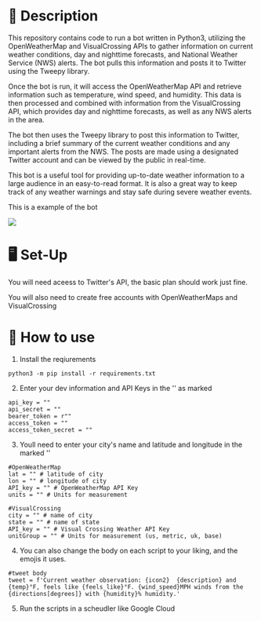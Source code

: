 # 📝 Description
This repository contains code to run a bot written in Python3, utilizing the OpenWeatherMap and VisualCrossing APIs to gather information on current weather conditions, day and nighttime forecasts, and National Weather Service (NWS) alerts. The bot pulls this information and posts it to Twitter using the Tweepy library.

Once the bot is run, it will access the OpenWeatherMap API and retrieve information such as temperature, wind speed, and humidity. This data is then processed and combined with information from the VisualCrossing API, which provides day and nighttime forecasts, as well as any NWS alerts in the area.

The bot then uses the Tweepy library to post this information to Twitter, including a brief summary of the current weather conditions and any important alerts from the NWS. The posts are made using a designated Twitter account and can be viewed by the public in real-time.

This bot is a useful tool for providing up-to-date weather information to a large audience in an easy-to-read format. It is also a great way to keep track of any weather warnings and stay safe during severe weather events.

This is a example of the bot

<a href = "https://twitter.com/OUWEATHERBOT"> <img src="https://img.shields.io/twitter/url?label=OUWEATHERBOT&style=social&url=https%3A%2F%2Ftwitter.com%2FOUWEATHERBOT"/> </a>


# 🖥️ Set-Up 

You will need aceess to Twitter's API, the basic plan should work just fine.

You will also need to create free accounts with OpenWeatherMaps and VisualCrossing


# 🐤 How to use

1. Install the reqiurements
```
python3 -m pip install -r requirements.txt
```
2. Enter your dev information and API Keys in the '' as marked
```
api_key = ""
api_secret = ""
bearer_token = r""
access_token = ""
access_token_secret = ""
```
3. Youll need to enter your city's name and latitude and longitude in the marked '' 
```
#OpenWeatherMap
lat = "" # latitude of city
lon = "" # longitude of city
API_key = "" # OpenWeatherMap API Key
units = "" # Units for measurement

#VisualCrossing
city = "" # name of city
state = "" # name of state
API_key = "" # Visual Crossing Weather API Key
unitGroup = "" # Units for measurement (us, metric, uk, base)
```
4. You can also change the body on each script to your liking, and the emojis it uses. 

```
#tweet body
tweet = f'Current weather observation: {icon2}  {description} and {temp}°F, feels like {feels_like}°F. {wind_speed}MPH winds from the {directions[degrees]} with {humidity}% humidity.'
```
5. Run the scripts in a scheudler like Google Cloud
